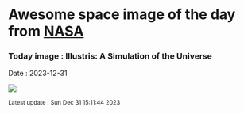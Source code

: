 
# Awesome space image of the day from [NASA](https://api.nasa.gov/)

### Today image : Illustris: A Simulation of the Universe
Date : 2023-12-31

![](https://www.youtube.com/embed/QSivvdIyeG4?si=CNXSnbIN_HXYZG0e?rel=0)

<small>Latest update : Sun Dec 31 15:11:44 2023</small>
        